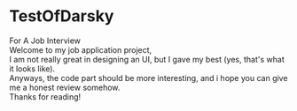 # TestOfDarsky
For A Job Interview<br/>
Welcome to my job application project,<br/>
I am not really great in designing an UI, but I gave my best (yes, that's what it looks like).<br/>
Anyways, the code part should be more interesting, and i hope you can give me a honest review somehow.<br/>
Thanks for reading!<br/>

